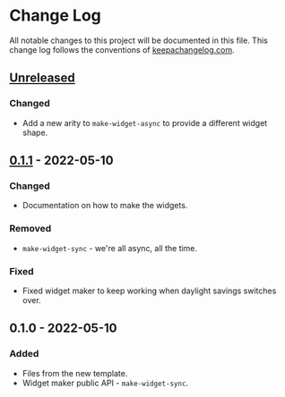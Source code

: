 # Change Log
All notable changes to this project will be documented in this file. This change log follows the conventions of [keepachangelog.com](http://keepachangelog.com/).

## [Unreleased]
### Changed
- Add a new arity to `make-widget-async` to provide a different widget shape.

## [0.1.1] - 2022-05-10
### Changed
- Documentation on how to make the widgets.

### Removed
- `make-widget-sync` - we're all async, all the time.

### Fixed
- Fixed widget maker to keep working when daylight savings switches over.

## 0.1.0 - 2022-05-10
### Added
- Files from the new template.
- Widget maker public API - `make-widget-sync`.

[Unreleased]: https://github.com/your-name/weight-for-weight/compare/0.1.1...HEAD
[0.1.1]: https://github.com/your-name/weight-for-weight/compare/0.1.0...0.1.1
